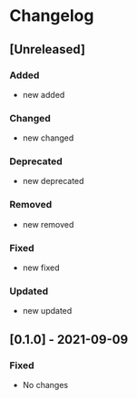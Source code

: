 # Changelog

## [Unreleased]
### Added

- new added
### Changed

- new changed

### Deprecated

- new deprecated
### Removed

- new removed

### Fixed
- new fixed
### Updated
- new updated
## [0.1.0] - 2021-09-09
### Fixed
- No changes
